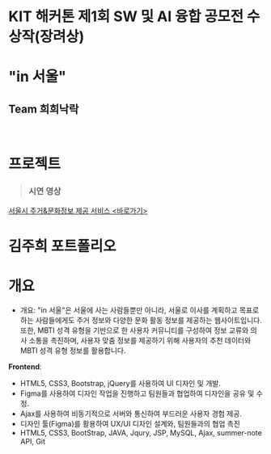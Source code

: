 <h1>KIT 해커톤 제1회 SW 및 AI 융합 공모전 수상작(장려상)</h1>

<h1>"in 서울"</h1>

<h2>Team 희희낙락</h2>
<br>

<h1>프로젝트</h1>
<blockquote><h3>시연 영상</h3></blockquote>
<a href="https://github.com/Katie27-maker/INSeoulProject">서울시 주거&문화정보 제공 서비스 <바로가기></a>
<br>

<h1>김주희 포트폴리오</h1>

<h1>개요</h1>
<ul>
  <li>개요: "in 서울"은 서울에 사는 사람들뿐만 아니라, 서울로 이사를 계획하고 목표로 하는 사람들에게도 주거 정보와 다양한 문화 활동 정보를 제공하는 웹사이트입니다. 또한, MBTI 성격 유형을 기반으로 한 사용자 커뮤니티를 구성하여 정보 교류와 의사 소통을 촉진하며, 사용자 맞춤 정보를 제공하기 위해 사용자의 추천 데이터와 MBTI 성격 유형 정보를 활용합니다.</li>
</ul>


**Frontend**:

- HTML5, CSS3, Bootstrap, jQuery를 사용하여 UI 디자인 및 개발.
- Figma를 사용하여 디자인 작업을 진행하고 팀원들과 협업하여 디자인을 공유 및 수정.
- Ajax를 사용하여 비동기적으로 서버와 통신하여 부드러운 사용자 경험 제공.
- 디자인 툴(Figma)를 활용하여 UX/UI 디자인 설계와, 팀원들과의 협업 촉진
- HTML5, CSS3, BootStrap, JAVA, Jqury, JSP, MySQL, Ajax, summer-note API, Git
